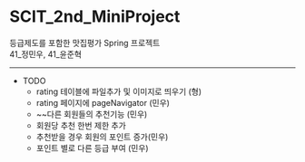 # SCIT_2nd_MiniProject 
등급제도를 포함한 맛집평가 Spring 프로젝트\
41_정민우, 41_윤준혁

----------------------------------

* TODO
  - rating 테이블에 파일추가 및 이미지로 띄우기 (형)
  - rating 페이지에 pageNavigator (민우)
  - ~~다른 회원들의 추천기능 (민우) 
  - 회원당 추천 한번 제한 추가
  - 추천받을 경우 회원의 포인트 증가(민우)
  - 포인트 별로 다른 등급 부여 (민우)
